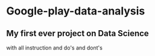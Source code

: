 # Google-play-data-analysis
## My first ever project on Data Science
with all instruction and do's and dont's
